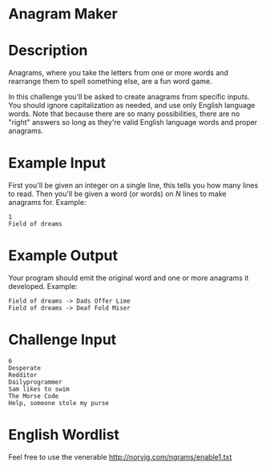 # Anagram Maker
<div class="md"><h1>Description</h1>
<p>Anagrams, where you take the letters from one or more words and rearrange them to spell something else, are a fun word game. </p>
<p>In this challenge you'll be asked to create anagrams from specific inputs. You should ignore capitalization as needed, and use only English language words. Note that because there are so many possibilities, there are no "right" answers so long as they're valid English language words and proper anagrams. </p>
<h1>Example Input</h1>
<p>First you'll be given an integer on a single line, this tells you how many lines to read. Then you'll be given a word (or words) on <em>N</em> lines to make anagrams for. Example:</p>
<pre><code>1
Field of dreams
</code></pre>
<h1>Example Output</h1>
<p>Your program should emit the original word and one or more anagrams it developed. Example:</p>
<pre><code>Field of dreams -&gt; Dads Offer Lime
Field of dreams -&gt; Deaf Fold Miser
</code></pre>
<h1>Challenge Input</h1>
<pre><code>6
Desperate
Redditor
Dailyprogrammer
Sam likes to swim
The Morse Code
Help, someone stole my purse
</code></pre>
<h1>English Wordlist</h1>
<p>Feel free to use the venerable <a href="http://norvig.com/ngrams/enable1.txt">http://norvig.com/ngrams/enable1.txt</a> </p>
</div>
